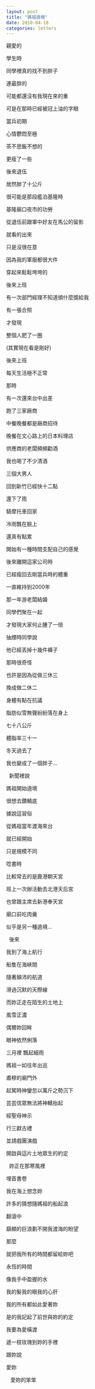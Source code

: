 ```yaml
---
layout: post
title: "媽祖遶境"
date: 2010-04-18
categories: letters
---
```


親愛的
 

學生時


同學裡真的找不到胖子


連最胖的


可能都還沒有我現在來的重


可是在那時已經被冠上油的字眼


當兵初期


心情鬱悶至極


茶不思飯不想的


更瘦了一些


後來退伍


居然胖了十公斤


很可能是那段艦泊基隆時


基隆廟口夜市的功勞


從退伍前跟軍中好友在馬公的留影


就看的出來


只是沒很在意


因為我的軍服都很大件


穿起來鬆鬆垮垮的


後來上班


有一次部門經理不知道頒什麼獎給我


有一張合照


才發現


整個人肥了一圈

(其實現在看是剛好)


後來上班


每天生活極不正常


那時


有一次還來台中出差


跑了三家廠商


中餐晚餐都是廠商招待


晚餐在文心路上的日本料理店


供應商的老闆頻頻勸酒


我也喝了不少清酒


三個大男人


回到新竹已經快十二點


還下了雨


騎摩托車回家


冷雨飄在臉上


還真有點累


開始有一種時間支配自己的感覺


後來離開這家公司時


已經瘦回去剛當兵時的體重


一直維持到2000年


那一年游老闆結婚


同學們聚在一起


才發現大家何止腫了一倍


抽煙時同學說


他已經丟掉十幾件褲子


那時很奇怪


也許是因為從做三休三


換成做二休二


身體有點在抗議


脂肪似雪無聲紛紛落在身上


七十八公斤


體脂率三十一


冬天過去了


我也變成了一個胖子…


 
新聞裡說


媽祖開始遶境


很想去鑽轎底


據說這習俗


從媽祖當年渡海來台


就已經開始


只是規模不同


唸書時


比較常去的是鹿港朝天宮


班上一次辦活動去北港天后宮


也曾跟主席去新港奉天宮


廟口前吃肉羹


似乎是另一種遶境…


 
後來


我到了海上航行


船隻在海峽間


隨著顛沛的航道


滑過沉默的天際線


而妳正走在陌生的土地上


風雪正濃


偶爾妳回眸


眼神依然俐落


三月裡 飄起細雨


媽祖一如往年出巡


肅穆的廟門外


起駕時神鑾忽以萬斤之勢沉下


芸芸信眾無法將神轎抬起


經聖母神示


行三獻古禮


並請戲團演戲


開啟與這片土地眾生的約定


 
妳正在那寒風裡


埋首書卷


我在海上想念妳


許多的猜想隨媽祖的船起浪


翻滾中


巔頗的巨浪劃不開我渡海的盼望


那麼


就把我所有的時間都留給妳吧


永恆的時間


像我手中盈握的水


我的髮我的眼我的心肝


我的所有都如此愛著妳


是的我記起了前世與妳的約定


我要為愛橫渡


遞一枝玫瑰到妳的手裡


跟妳說


愛妳

  
愛妳的笨笨 
